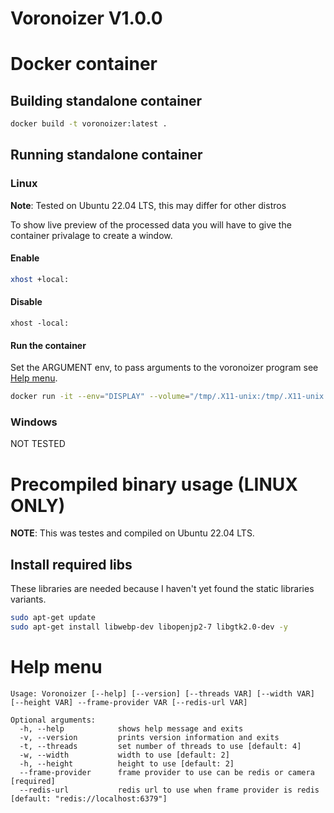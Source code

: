 # Voronoizer V1.0.0

# Docker container

## Building standalone container
```bash
docker build -t voronoizer:latest .
```

## Running standalone container

### Linux
**Note**: Tested on Ubuntu 22.04 LTS, this may differ for other distros

To show live preview of the processed data you will have to give the container privalage to create a window.

#### Enable
```bash
xhost +local:
```

#### Disable
```
xhost -local:
```

#### Run the container
Set the ARGUMENT env, to pass arguments to the voronoizer program see [Help menu](#help-menu).

```bash
docker run -it --env="DISPLAY" --volume="/tmp/.X11-unix:/tmp/.X11-unix:rw" --device="/dev/video0:/dev/video0" --env ARGUMENTS="-t 12 --frame-provider camera" voronoizer:latest
```

### Windows

NOT TESTED

# Precompiled binary usage (LINUX ONLY)

**NOTE**: This was testes and compiled on Ubuntu 22.04 LTS.

## Install required libs

These libraries are needed because I haven't yet found the static libraries variants.

```bash
sudo apt-get update
sudo apt-get install libwebp-dev libopenjp2-7 libgtk2.0-dev -y
```

# Help menu

```text
Usage: Voronoizer [--help] [--version] [--threads VAR] [--width VAR] [--height VAR] --frame-provider VAR [--redis-url VAR]

Optional arguments:
  -h, --help            shows help message and exits 
  -v, --version         prints version information and exits 
  -t, --threads         set number of threads to use [default: 4]
  -w, --width           width to use [default: 2]
  -h, --height          height to use [default: 2]
  --frame-provider      frame provider to use can be redis or camera [required]
  --redis-url           redis url to use when frame provider is redis [default: "redis://localhost:6379"]
```
